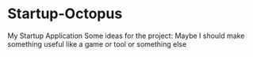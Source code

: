 # Startup-Octopus
My Startup Application
Some ideas for the project:
Maybe I should make something useful like a game or tool or something else
